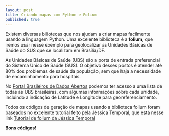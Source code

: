 ```yaml
---
layout: post
title: Criando mapas com Python e Folium
published: true
---
```

Existem diversas biliotecas que nos ajudam a criar mapas facilmente usando a linguagem Python. Uma excelente biblioteca é a **folium**, que iremos usar nesse exemplo para geolocalizar as Unidades Básicas de Saúde do SUS que se localizam em Brasília/DF.

As Unidades Básicas de Saúde (UBS) são a porta de entrada preferencial do Sistema Único de Saúde (SUS). O objetivo desses postos é atender até 80% dos problemas de saúde da população, sem que haja a necessidade de encaminhamento para hospitais.

No [Portal Brasileiros de Dados Abertos](http://www.dados.gov.br) podemos ter acesso a uma lista de todas as UBS brasileiras, com algumas informações sobre cada unidade, incluindo a indicação de Latitude e Longitude para georeferenciamento.

Todos os códigos de geração de mapas usando a biblioteca folium foram baseados no excelente tutorial feito pela Jéssica Temporal, que está nesse link [Tutorial de folium da Jéssica Temporal](http://jtemporal.com/folium/)

**Bons códigos!**
